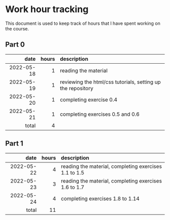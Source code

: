 # Work hour tracking

This document is used to keep track of hours that I have spent working on the course.

## Part 0

| date       | hours  | description                                                 |
| ---------: | -----: | :---------------------------------------------------------- |
| 2022-05-18 |      1 | reading the material                                        |
| 2022-05-19 |      1 | reviewing the html/css tutorials, setting up the repository |
| 2022-05-20 |      1 | completing exercise 0.4                                     |
| 2022-05-21 |      1 | completing exercises 0.5 and 0.6                            |
|      total |      4 |                                                             |

## Part 1

| date       | hours  | description                                                 |
| ---------: | -----: | :---------------------------------------------------------- |
| 2022-05-22 |      4 | reading the material, completing exercises 1.1 to 1.5       |
| 2022-05-23 |      3 | reading the material, completing exercises 1.6 to 1.7       |
| 2022-05-24 |      4 | completing exercises 1.8 to 1.14                            |
|      total |     11 |                                                             |
